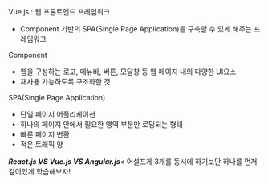 Vue.js : 웹 프론트엔드 프레임워크
- Component 기반의 SPA(Single Page Application)를 구축할 수 있게 해주는 프레임워크

Component
- 웹을 구성하는 로고, 메뉴바, 버튼, 모달창 등 웹 페이지 내의 다양한 UI요소
- 재사용 가능하도록 구조화한 것

SPA(Single Page Application)
- 단일 페이지 어플리케이션
- 하나의 페이지 안에서 필요한 영역 부분만 로딩되는 형태
- 빠른 페이지 변환
- 적은 트래픽 양

***React.js VS Vue.js VS Angular.js***<
어설프게 3개를 동시에 하기보단 하나를 먼저 깊이있게 학습해보자!
